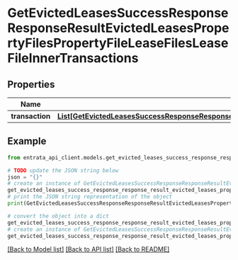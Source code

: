 # GetEvictedLeasesSuccessResponseResponseResultEvictedLeasesPropertyFilesPropertyFileLeaseFilesLeaseFileInnerTransactions


## Properties

Name | Type | Description | Notes
------------ | ------------- | ------------- | -------------
**transaction** | [**List[GetEvictedLeasesSuccessResponseResponseResultEvictedLeasesPropertyFilesPropertyFileLeaseFilesLeaseFileInnerTransactionsTransactionInner]**](GetEvictedLeasesSuccessResponseResponseResultEvictedLeasesPropertyFilesPropertyFileLeaseFilesLeaseFileInnerTransactionsTransactionInner.md) |  | 

## Example

```python
from entrata_api_client.models.get_evicted_leases_success_response_response_result_evicted_leases_property_files_property_file_lease_files_lease_file_inner_transactions import GetEvictedLeasesSuccessResponseResponseResultEvictedLeasesPropertyFilesPropertyFileLeaseFilesLeaseFileInnerTransactions

# TODO update the JSON string below
json = "{}"
# create an instance of GetEvictedLeasesSuccessResponseResponseResultEvictedLeasesPropertyFilesPropertyFileLeaseFilesLeaseFileInnerTransactions from a JSON string
get_evicted_leases_success_response_response_result_evicted_leases_property_files_property_file_lease_files_lease_file_inner_transactions_instance = GetEvictedLeasesSuccessResponseResponseResultEvictedLeasesPropertyFilesPropertyFileLeaseFilesLeaseFileInnerTransactions.from_json(json)
# print the JSON string representation of the object
print(GetEvictedLeasesSuccessResponseResponseResultEvictedLeasesPropertyFilesPropertyFileLeaseFilesLeaseFileInnerTransactions.to_json())

# convert the object into a dict
get_evicted_leases_success_response_response_result_evicted_leases_property_files_property_file_lease_files_lease_file_inner_transactions_dict = get_evicted_leases_success_response_response_result_evicted_leases_property_files_property_file_lease_files_lease_file_inner_transactions_instance.to_dict()
# create an instance of GetEvictedLeasesSuccessResponseResponseResultEvictedLeasesPropertyFilesPropertyFileLeaseFilesLeaseFileInnerTransactions from a dict
get_evicted_leases_success_response_response_result_evicted_leases_property_files_property_file_lease_files_lease_file_inner_transactions_from_dict = GetEvictedLeasesSuccessResponseResponseResultEvictedLeasesPropertyFilesPropertyFileLeaseFilesLeaseFileInnerTransactions.from_dict(get_evicted_leases_success_response_response_result_evicted_leases_property_files_property_file_lease_files_lease_file_inner_transactions_dict)
```
[[Back to Model list]](../README.md#documentation-for-models) [[Back to API list]](../README.md#documentation-for-api-endpoints) [[Back to README]](../README.md)


